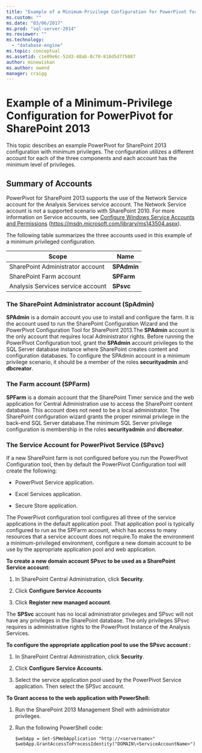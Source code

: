 ```yaml
---
title: "Example of a Minimum-Privilege Configuration for PowerPivot for SharePoint 2013 | Microsoft Docs"
ms.custom: ""
ms.date: "03/06/2017"
ms.prod: "sql-server-2014"
ms.reviewer: ""
ms.technology: 
  - "database-engine"
ms.topic: conceptual
ms.assetid: c1e09e6c-52d3-48ab-8c70-818d5d775087
author: minewiskan
ms.author: owend
manager: craigg
---
```

# Example of a Minimum-Privilege Configuration for PowerPivot for SharePoint 2013
  This topic describes an example PowerPivot for SharePoint 2013 configuration with minimum privileges. The configuration utilizes a different account for each of the three components and each account has the minimum level of privileges.  
  
## Summary of Accounts  
 PowerPivot for SharePoint 2013 supports the use of the Network Service account for the Analysis Services service account. The Network Service account is not a supported scenario with SharePoint 2010. For more information on Service accounts, see [Configure Windows Service Accounts and Permissions](../../../database-engine/configure-windows/configure-windows-service-accounts-and-permissions.md) (https://msdn.microsoft.com/library/ms143504.aspx).  
  
 The following table summarizes the three accounts used in this example of a minimum privileged configuration.  
  
|Scope|Name|  
|-----------|----------|  
|SharePoint Administrator account|**SPAdmin**|  
|SharePoint Farm account|**SPFarm**|  
|Analysis Services service account|**SPsvc**|  
  
### The SharePoint Administrator account (SpAdmin)  
 **SPAdmin** is a domain account you use to install and configure the farm. It is the account used to run the SharePoint Configuration Wizard and the PowerPivot Configuration Tool for SharePoint 2013.The **SPAdmin** account is the only account that requires local Administrator rights. Before running the PowerPivot Configuration tool, grant the **SPAdmin** account privileges to the SQL Server database instance where SharePoint creates content and configuration databases. To configure the SPAdmin account in a minimum privilege scenario, it should be a member of the roles **securityadmin** and **dbcreator**.  
  
### The Farm account (SPFarm)  
 **SPFarm** is a domain account that the SharePoint Timer service and the web application for Central Administration use to access the SharePoint content database. This account does not need to be a local administrator. The SharePoint configuration wizard grants the proper minimal privilege in the back-end SQL Server database.The minimum SQL Server privilege configuration is membership in the roles **securityadmin** and **dbcreator**.  
  
### The Service Account for PowerPivot Service (SPsvc)  
 If a new SharePoint farm is not configured before you run the PowerPivot Configuration tool, then by default the PowerPivot Configuration tool will create the following:  
  
-   PowerPivot Service application.  
  
-   Excel Services application.  
  
-   Secure Store application.  
  
 The PowerPivot configuration tool configures all three of the service applications in the default application pool. That application pool is typically configured to run as the SPFarm account, which has access to many resources that a service account does not require.To make the environment a minimum-privileged environment, configure a new domain account to be use by the appropriate application pool and web application.  
  
 **To create a new domain account SPsvc to be used as a SharePoint Service account:**  
  
1.  In SharePoint Central Administration, click **Security**.  
  
2.  Click **Configure Service Accounts**  
  
3.  Click **Register new managed account**.  
  
 The **SPSvc** account has no local administrator privileges and SPsvc will not have any privileges in the SharePoint database. The only privileges SPsvc requires is administrative rights to the PowerPivot Instance of the Analysis Services.  
  
 **To configure the appropriate application pool to use the SPsvc account :**  
  
1.  In SharePoint Central Administration, click **Security**.  
  
2.  Click **Configure Service Accounts**.  
  
3.  Select the service application pool used by the PowerPivot Service application. Then select the SPSvc account.  
  
 **To Grant access to the web application with PowerShell:**  
  
1.  Run the SharePoint 2013 Management Shell with administrator privileges.  
  
2.  Run the following PowerShell code:  
  
    ```  
    $webApp = Get-SPWebApplication "http://<servername>"  
    $webApp.GrantAccessToProcessIdentity("DOMAIN\<ServiceAccountName>")  
  
    ```  
  
  
